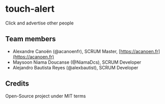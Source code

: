 # touch-alert
Click and advertise other people

## Team members
- Alexandre Canoën (@acanoenfr), SCRUM Master, [https://acanoen.fr](https://acanoen.fr)
- Maysoon Niama Doucanse (@NiamaDcs), SCRUM Developer
- Alejandro Bautista Reyes (@alexbautist), SCRUM Developer

## Credits
Open-Source project under MIT terms
